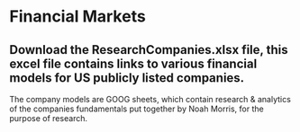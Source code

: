 # Financial Markets

## Download the ResearchCompanies.xlsx file, this excel file contains links to various financial models for US publicly listed companies.

The company models are GOOG sheets, which contain research & analytics of the companies fundamentals put together by Noah Morris, for the purpose of research.
